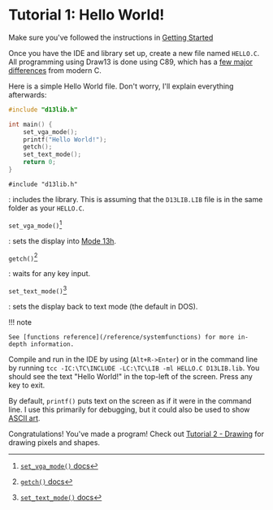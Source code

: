 ﻿
# Tutorial 1: Hello World!

Make sure you've followed the instructions in  [Getting Started](getting_started.md)

Once you have the IDE and library set up, create a new file named `HELLO.C`. 
All programming using Draw13 is done using C89, which has a [few major differences](https://cw.fel.cvut.cz/old/_media/courses/be5b99cpl/lectures/be5b99cpl-lec10-handout-3x3.pdf) from modern C.

Here is a simple Hello World file. Don't worry, I'll explain everything afterwards:
```c
#include "d13lib.h"

int main() {
	set_vga_mode();
	printf("Hello World!");
	getch();
	set_text_mode();
	return 0;
}
```

`#include "d13lib.h"` 

:	includes the library. This is assuming that the `D13LIB.LIB` file is in the same folder as your `HELLO.C`.  

`set_vga_mode()`[^1] 

:	sets the display into [Mode 13h](https://en.wikipedia.org/wiki/Mode_13h).

`getch()`[^2] 

:	waits for any key input. 

`set_text_mode()`[^3] 

:	sets the display back to text mode (the default in DOS).

!!! note

	See [functions reference](/reference/systemfunctions) for more in-depth information.

Compile and run in the IDE by using (`Alt+R->Enter`) or in the command line by running `tcc -IC:\TC\INCLUDE -LC:\TC\LIB -ml HELLO.C D13LIB.lib`. You should see the text "Hello World!" in the top-left of the screen. Press any key to exit. 

By default, `printf()` puts text on the screen as if it were in the command line. I use this primarily for debugging, but it could also be used to show [ASCII art](https://en.wikipedia.org/wiki/ASCII_art). 

Congratulations! You've made a program! Check out [Tutorial 2 - Drawing](tutorial2.md) for drawing pixels and shapes. 

[^1]: [`set_vga_mode()` docs](/reference/systemfunctions#set_vga_mode)
[^2]: [`getch()` docs](/reference/input.md)
[^3]: [`set_text_mode()` docs](reference/systemfunctions.md#set_text_mode)

